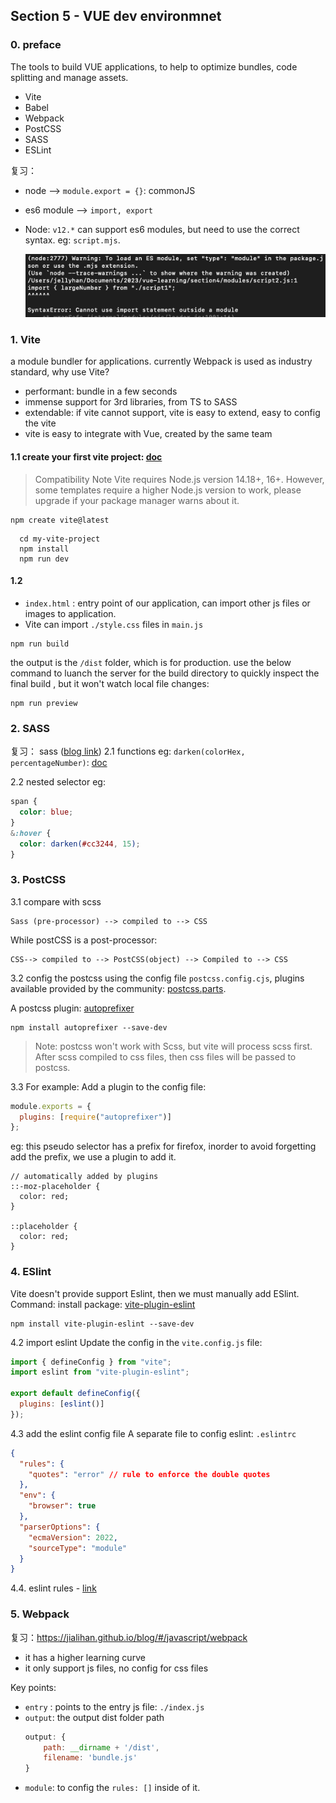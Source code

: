 ## Section 5 - VUE dev environmnet

### 0. preface

The tools to build VUE applications, to help to optimize bundles, code splitting and manage assets.

- Vite
- Babel
- Webpack
- PostCSS
- SASS
- ESLint

复习：

- node --> `module.export = {}`: commonJS
- es6 module --> `import, export`
- Node: `v12.*` can support es6 modules, but need to use the correct syntax. eg: `script.mjs`.

  ![image](./secton5-2_01.png)

### 1. Vite

a module bundler for applications. currently Webpack is used as industry standard, why use Vite?

- performant: bundle in a few seconds
- immense support for 3rd libraries, from TS to SASS
- extendable: if vite cannot support, vite is easy to extend, easy to config the vite
- vite is easy to integrate with Vue, created by the same team

#### 1.1 create your first vite project: [doc](https://vitejs.dev/guide/#scaffolding-your-first-vite-project)

> Compatibility Note
> Vite requires Node.js version 14.18+, 16+. However, some templates require a higher Node.js version to work, please upgrade if your package manager warns about it.

```
npm create vite@latest
```

```
  cd my-vite-project
  npm install
  npm run dev
```

#### 1.2

- `index.html` : entry point of our application, can import other js files or images to application.
- Vite can import `./style.css` files in `main.js`

```
npm run build
```

the output is the `/dist` folder, which is for production.
use the below command to luanch the server for the build directory to quickly inspect the final build , but it won't watch local file changes:

```
npm run preview
```

### 2. SASS

复习： sass ([blog link](https://jialihan.github.io/blog/#/html_css/sass))
2.1 functions
eg: `darken(colorHex, percentageNumber)`: [doc](https://sass-lang.com/documentation/modules/color/#darken)

2.2 nested selector
eg:

```scss
span {
  color: blue;
}
&:hover {
  color: darken(#cc3244, 15);
}
```

### 3. PostCSS

3.1 compare with scss

```
Sass (pre-processor) --> compiled to --> CSS
```

While postCSS is a post-processor:

```
CSS--> compiled to --> PostCSS(object) --> Compiled to --> CSS
```

3.2 config the postcss
using the config file `postcss.config.cjs`, plugins available provided by the community: [postcss.parts](https://www.postcss.parts/).

A postcss plugin: [autoprefixer](https://github.com/postcss/autoprefixer)

```
npm install autoprefixer --save-dev
```

> Note:
> postcss won't work with Scss, but vite will process scss first. After scss compiled to css files, then css files will be passed to postcss.

3.3 For example:
Add a plugin to the config file:

```js
module.exports = {
  plugins: [require("autoprefixer")]
};
```

eg: this pseudo selector has a prefix for firefox, inorder to avoid forgetting add the prefix, we use a plugin to add it.

```
// automatically added by plugins
::-moz-placeholder {
  color: red;
}

::placeholder {
  color: red;
}
```

### 4. ESlint

Vite doesn't provide support Eslint, then we must manually add ESlint.
Command:
install package: [vite-plugin-eslint](https://www.npmjs.com/package/vite-plugin-eslint)

```
npm install vite-plugin-eslint --save-dev
```

4.2 import eslint
Update the config in the `vite.config.js` file:

```js
import { defineConfig } from "vite";
import eslint from "vite-plugin-eslint";

export default defineConfig({
  plugins: [eslint()]
});
```

4.3 add the eslint config file
A separate file to config eslint: `.eslintrc`

```json
{
  "rules": {
    "quotes": "error" // rule to enforce the double quotes
  },
  "env": {
    "browser": true
  },
  "parserOptions": {
    "ecmaVersion": 2022,
    "sourceType": "module"
  }
}
```

4.4. eslint rules - [link](https://eslint.org/docs/latest/rules/)

### 5. Webpack

复习：https://jialihan.github.io/blog/#/javascript/webpack

- it has a higher learning curve
- it only support js files, no config for css files

Key points:

- `entry` : points to the entry js file: `./index.js`
- `output`: the output dist folder path
  ```js
  output: {
      path: __dirname + '/dist',
      filename: 'bundle.js'
  }
  ```
- `module`: to config the `rules: []` inside of it.
